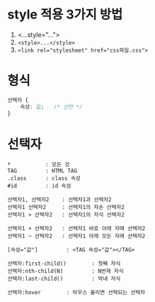 # style 적용 3가지 방법
1. <...style="...">
2. `<style>...</style>`
3. `<link rel="stylesheet" href="css파일.css">`

# 형식
```css
선택자 {
    속성: 값;   /* 선언 */
}
```

# 선택자
```
*           : 모든 것
TAG         : HTML TAG
.class      : class 속성
#id         : id 속성

선택자1, 선택자2    : 선택자1과 선택자2
선택자1 선택자2     : 선택자1의 자손 선택자2
선택자1 > 선택자2   : 선택자1의 자식 선택자2

선택자1 + 선택자2   : 선택자1 바로 아래 자매 선택자2
선택자1 ~ 선택자2   : 선택자1 아래 모든 자래 선택자2

[속성="값"]         : <TAG 속성="값"></TAG>

선택자:first-child()        : 첫째 자식
선택자:nth-child(N)         : N번재 자식
선택자:last-child()         : 막내 자식

선택자:hover        : 마우스 올리면 선택되는 선택자
```